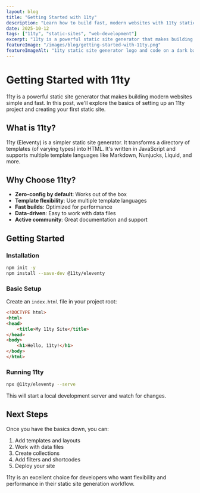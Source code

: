 ```yaml
---
layout: blog
title: "Getting Started with 11ty"
description: "Learn how to build fast, modern websites with 11ty static site generator"
date: 2025-10-12
tags: ["11ty", "static-sites", "web-development"]
excerpt: "11ty is a powerful static site generator that makes building modern websites simple and fast. In this post, we'll explore the basics of setting up an 11ty project and creating your first static site."
featureImage: "/images/blog/getting-started-with-11ty.png"
featureImageAlt: "11ty static site generator logo and code on a dark background"
---
```


# Getting Started with 11ty

11ty is a powerful static site generator that makes building modern websites simple and fast. In this post, we'll explore the basics of setting up an 11ty project and creating your first static site.

## What is 11ty?

11ty (Eleventy) is a simpler static site generator. It transforms a directory of templates (of varying types) into HTML. It's written in JavaScript and supports multiple template languages like Markdown, Nunjucks, Liquid, and more.

## Why Choose 11ty?

- **Zero-config by default**: Works out of the box
- **Template flexibility**: Use multiple template languages
- **Fast builds**: Optimized for performance
- **Data-driven**: Easy to work with data files
- **Active community**: Great documentation and support

## Getting Started

### Installation

```bash
npm init -y
npm install --save-dev @11ty/eleventy
```

### Basic Setup

Create an `index.html` file in your project root:

```html
<!DOCTYPE html>
<html>
<head>
    <title>My 11ty Site</title>
</head>
<body>
    <h1>Hello, 11ty!</h1>
</body>
</html>
```

### Running 11ty

```bash
npx @11ty/eleventy --serve
```

This will start a local development server and watch for changes.

## Next Steps

Once you have the basics down, you can:

1. Add templates and layouts
2. Work with data files
3. Create collections
4. Add filters and shortcodes
5. Deploy your site

11ty is an excellent choice for developers who want flexibility and performance in their static site generation workflow.
